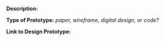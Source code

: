 **Description:**

**Type of Prototype:** _paper, wireframe, digital design, or code?_

**Link to Design Prototype:** 


